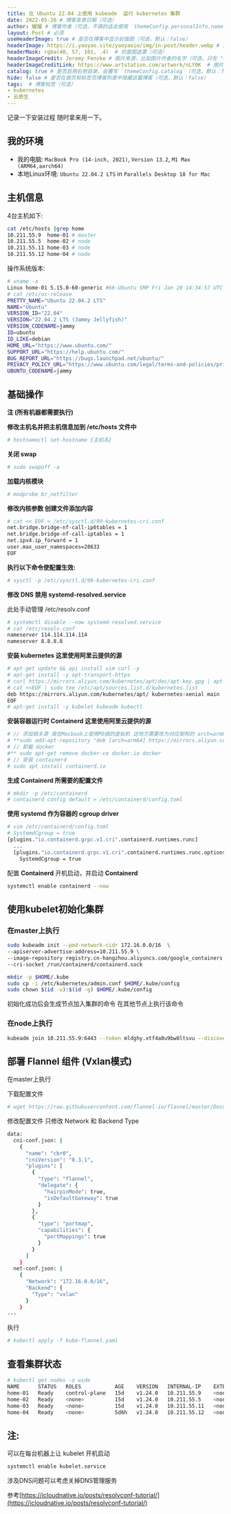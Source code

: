 ```yaml
---
title: 在 Ubuntu 22.04 上使用 kubeadm  运行 kubernetes 集群
date: 2022-05-26 # 博客发表日期（可选）
author: 耀耀 # 博客作者（可选，不填的话会使用 `themeConfig.personalInfo.name`）
layout: Post # 必须
useHeaderImage: true # 是否在博客中显示封面图（可选，默认：false）
headerImage: https://i.yaoyao.site/yaoyaoio/img/in-post/header.webp # 博客封面图（必须，即使上一项选了 false，因为图片也需要在首页显示）
headerMask: rgba(40, 57, 101, .4)  # 封面图遮罩（可选）
headerImageCredit: Jeremy Fenske # 图片来源，比如图片作者的名字（可选，只在 "useHeaderImage: true" 时有效）
headerImageCreditLink: https://www.artstation.com/artwork/nLY0K  # 图片来源的链接（可选，只在 "useHeaderImage: true" 时有效）
catalog: true # 是否启用右侧目录，会覆写 `themeConfig.catalog`（可选，默认：false）
hide: false # 是否在首页和标签页博客列表中隐藏这篇博客（可选，默认：false）
tags:  # 博客标签（可选）
- kubernetes
- 云原生
---
```


记录一下安装过程 随时拿来用一下。

<!-- more -->

## 我的环境

- 我的电脑: `MacBook Pro (14-inch, 2021)`, `Version 13.2`, `M1 Max (ARM64,aarch64)`
- 本地Linux环境: `Ubuntu 22.04.2 LTS` in `Parallels Desktop 18 for Mac`

## 主机信息

4台主机如下:

```bash
cat /etc/hosts |grep home
10.211.55.9  home-01 # master
10.211.55.5  home-02 # node
10.211.55.11 home-03 # node
10.211.55.12 home-04 # node
```

操作系统版本:

```bash
# uname -a
Linux home-01 5.15.0-60-generic #66-Ubuntu SMP Fri Jan 20 14:34:57 UTC 2023 aarch64 aarch64 aarch64 GNU/Linux
# cat /etc/os-release
PRETTY_NAME="Ubuntu 22.04.2 LTS"
NAME="Ubuntu"
VERSION_ID="22.04"
VERSION="22.04.2 LTS (Jammy Jellyfish)"
VERSION_CODENAME=jammy
ID=ubuntu
ID_LIKE=debian
HOME_URL="https://www.ubuntu.com/"
SUPPORT_URL="https://help.ubuntu.com/"
BUG_REPORT_URL="https://bugs.launchpad.net/ubuntu/"
PRIVACY_POLICY_URL="https://www.ubuntu.com/legal/terms-and-policies/privacy-policy"
UBUNTU_CODENAME=jammy
```

## 基础操作

**注 (所有机器都需要执行)**

**修改主机名并把主机信息加到 /etc/hosts 文件中**

```bash
# hostnamectl set-hostname {主机名}
```

**关闭 swap**

```bash
# sudo swapoff -a
```

**加载内核模块**

```bash
# modprobe br_netfilter
```

**修改内核参数 创建文件添加内容**

```bash
# cat << EOF > /etc/sysctl.d/99-kubernetes-cri.conf
net.bridge.bridge-nf-call-ip6tables = 1
net.bridge.bridge-nf-call-iptables = 1
net.ipv4.ip_forward = 1
user.max_user_namespaces=28633
EOF
```

**执行以下命令使配置生效:**

```bash
# sysctl -p /etc/sysctl.d/99-kubernetes-cri.conf
```

**修改 DNS 禁用 systemd-resolved.service**

此处手动管理 /etc/resolv.conf

```bash
# systemctl disable --now systemd-resolved.service
# cat /etc/resolv.conf
nameserver 114.114.114.114
nameserver 8.8.8.8
```

**安装 kubernetes 这里使用阿里云提供的源**

```bash
# apt-get update && api install vim curl -y
# apt-get install -y apt-transport-https
# curl https://mirrors.aliyun.com/kubernetes/apt/doc/apt-key.gpg | apt-key add -
# cat <<EOF | sudo tee /etc/apt/sources.list.d/kubernetes.list
deb https://mirrors.aliyun.com/kubernetes/apt/ kubernetes-xenial main
EOF
# apt-get install -y kubelet kubeadm kubectl
```

**安装容器运行时 Containerd 这里使用阿里云提供的源**

```bash
# // 添加相关源 我在Macbook上使用PD搞的虚拟机 这地方需要改为对应架构的 arch=arm64
# **sudo add-apt-repository "deb [arch=arm64] https://mirrors.aliyun.com/docker-ce/linux/ubuntu $(lsb_release -cs) stable"
# // 卸载 docker
#** sudo apt-get remove docker-ce docker.io docker
# // 安装 containerd
# sudo apt install containerd.io
```

**生成 Containerd 所需要的配置文件**

```bash
# mkdir -p /etc/containerd
# containerd config default > /etc/containerd/config.toml
```

**使用 systemd 作为容器的 cgroup driver**

```bash
# vim /etc/containerd/config.toml
# SystemdCgroup = true
[plugins."io.containerd.grpc.v1.cri".containerd.runtimes.runc]
  ...
  [plugins."io.containerd.grpc.v1.cri".containerd.runtimes.runc.options]
    SystemdCgroup = true
```

配置 **Containerd** 开机启动，并启动 **Containerd**

```bash
systemctl enable containerd --now
```

## 使用kubelet初始化集群

### 在master上执行

```bash
sudo kubeadm init --pod-network-cidr 172.16.0.0/16  \
--apiserver-advertise-address=10.211.55.9 \
--image-repository registry.cn-hangzhou.aliyuncs.com/google_containers \
--cri-socket /run/containerd/containerd.sock
```

```bash
mkdir -p $HOME/.kube
sudo cp -i /etc/kubernetes/admin.conf $HOME/.kube/config
sudo chown $(id -u):$(id -g) $HOME/.kube/config
```

初始化成功后会生成节点加入集群的命令 在其他节点上执行该命令

### 在node上执行

```bash
kubeadm join 10.211.55.9:6443 --token mldghy.xtf4a0u9bw8ltsvu --discovery-token-ca-cert-hash sha256:2b0f87c543d77e0b8f843db47c95985febe17a19de747b064720097db9b9535c
```

## **部署 Flannel 组件 (Vxlan模式)**

在master上执行

下载配置文件

```bash
# wget https://raw.githubusercontent.com/flannel-io/flannel/master/Documentation/kube-flannel.yml
```

修改配置文件 只修改 Network 和 Backend Type

```bash
data:
  cni-conf.json: |
    {
      "name": "cbr0",
      "cniVersion": "0.3.1",
      "plugins": [
        {
          "type": "flannel",
          "delegate": {
            "hairpinMode": true,
            "isDefaultGateway": true
          }
        },
        {
          "type": "portmap",
          "capabilities": {
            "portMappings": true
          }
        }
      ]
    }
  net-conf.json: |
    {
      "Network": "172.16.0.0/16",
      "Backend": {
        "Type": "vxlan"
      }
    }
---
```

执行

```bash
# kubectl apply -f kube-flannel.yaml
```

## 查看集群状态

```bash
# kubectl get nodes -o wide
NAME      STATUS   ROLES           AGE    VERSION   INTERNAL-IP    EXTERNAL-IP   OS-IMAGE             KERNEL-VERSION      CONTAINER-RUNTIME
home-01   Ready    control-plane   15d    v1.24.0   10.211.55.9    <none>        Ubuntu 20.04.3 LTS   5.13.0-25-generic   containerd://1.6.4
home-02   Ready    <none>          15d    v1.24.0   10.211.55.5    <none>        Ubuntu 20.04.3 LTS   5.13.0-25-generic   containerd://1.6.4
home-03   Ready    <none>          15d    v1.24.0   10.211.55.11   <none>        Ubuntu 20.04.3 LTS   5.13.0-25-generic   containerd://1.6.4
home-04   Ready    <none>          5d6h   v1.24.0   10.211.55.12   <none>        Ubuntu 20.04.3 LTS   5.13.0-25-generic   containerd://1.6.4
```

## 注:

可以在每台机器上让 kubelet 开机启动

```bash
systemctl enable kubelet.service
```

涉及DNS问题可以考虑关掉DNS管理服务

参考[https://icloudnative.io/posts/resolvconf-tutorial/](https://icloudnative.io/posts/resolvconf-tutorial/)
